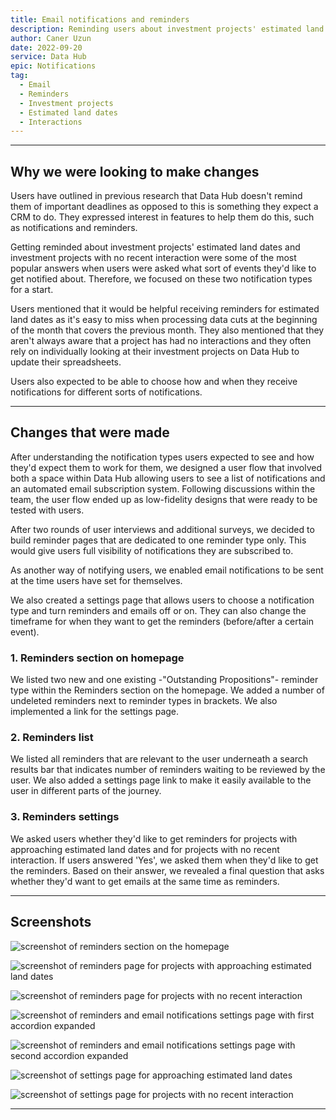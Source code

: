 ```yaml
---
title: Email notifications and reminders
description: Reminding users about investment projects' estimated land dates and investment projects with no recent interaction.
author: Caner Uzun
date: 2022-09-20
service: Data Hub
epic: Notifications
tag:
  - Email
  - Reminders
  - Investment projects
  - Estimated land dates
  - Interactions
---
```


***
## Why we were looking to make changes
Users have outlined in previous research that Data Hub doesn't remind them of important deadlines as opposed to this is something they expect a CRM to do. They expressed interest in features to help them do this, such as notifications and reminders.

Getting reminded about investment projects' estimated land dates and investment projects with no recent interaction were some of the most popular answers when users were asked what sort of events they'd like to get notified about. Therefore, we focused on these two notification types for a start.

Users mentioned that it would be helpful receiving reminders for estimated land dates as it's easy to miss when processing data cuts at the beginning of the month that covers the previous month. They also mentioned that they aren't always aware that a project has had no interactions and they often rely on individually looking at their investment projects on Data Hub to update their spreadsheets.

Users also expected to be able to choose how and when they receive notifications for different sorts of notifications.

***
## Changes that were made
After understanding the notification types users expected to see and how they'd expect them to work for them, we designed a user flow that involved both a space within Data Hub allowing users to see a list of notifications and an automated email subscription system. Following discussions within the team, the user flow ended up as low-fidelity designs that were ready to be tested with users.

After two rounds of user interviews and additional surveys, we decided to build reminder pages that are dedicated to one reminder type only. This would give users full visibility of notifications they are subscribed to.

As another way of notifying users, we enabled email notifications to be sent at the time users have set for themselves.

We also created a settings page that allows users to choose a notification type and turn reminders and emails off or on. They can also change the timeframe for when they want to get the reminders (before/after a certain event).

### 1. Reminders section on homepage
We listed two new and one existing -"Outstanding Propositions"- reminder type within the Reminders section on the homepage. We added a number of undeleted reminders next to reminder types in brackets. We also implemented a link for the settings page.

### 2. Reminders list
We listed all reminders that are relevant to the user underneath a search results bar that indicates number of reminders waiting to be reviewed by the user. We also added a settings page link to make it easily available to the user in different parts of the journey.

### 3. Reminders settings  
We asked users whether they'd like to get reminders for projects with approaching estimated land dates and for projects with no recent interaction. If users answered 'Yes', we asked them when they'd like to get the reminders. Based on their answer, we revealed a final question that asks whether they'd want to get emails at the same time as reminders.

***
## Screenshots

![screenshot of reminders section on the homepage](Reminders-section-on-the-homepage.png)

![screenshot of reminders page for projects with approaching estimated land dates](Reminders-for-approaching-estimated-land-dates.png)

![screenshot of reminders page for projects with no recent interaction](Reminders-for-projects-with-no-recent-interaction.png)

![screenshot of reminders and email notifications settings page with first accordion expanded](Reminders-and-email-notifications-settings-first-accordion-expanded.png)

![screenshot of reminders and email notifications settings page with second accordion expanded](Reminders-and-email-notifications-settings-second-accordion-expanded.png)

![screenshot of settings page for approaching estimated land dates](Settings-for-approaching-estimated-land-dates.png)

![screenshot of settings page for projects with no recent interaction](Settings-for-projects-with-no-recent-interaction.png)

***
